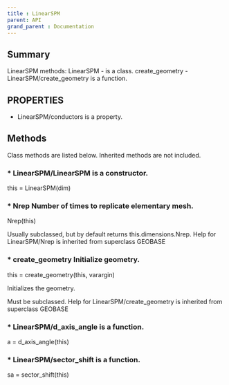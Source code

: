 ```yaml
---
title : LinearSPM
parent: API
grand_parent : Documentation
---
```

## Summary
LinearSPM methods:
LinearSPM - is a class.
create_geometry - LinearSPM/create_geometry is a function.
## PROPERTIES
* LinearSPM/conductors is a property.

## Methods
Class methods are listed below. Inherited methods are not included.
### * LinearSPM/LinearSPM is a constructor.
this = LinearSPM(dim)

### * Nrep Number of times to replicate elementary mesh.

Nrep(this)

Usually subclassed, but by default returns
this.dimensions.Nrep.
Help for LinearSPM/Nrep is inherited from superclass GEOBASE

### * create_geometry Initialize geometry.

this = create_geometry(this, varargin)

Initializes the geometry.

Must be subclassed.
Help for LinearSPM/create_geometry is inherited from superclass GEOBASE

### * LinearSPM/d_axis_angle is a function.
a = d_axis_angle(this)

### * LinearSPM/sector_shift is a function.
sa = sector_shift(this)

